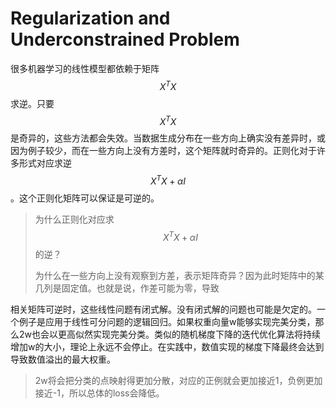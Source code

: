 # Regularization and Underconstrained Problem

很多机器学习的线性模型都依赖于矩阵$$X^TX$$求逆。只要$$X^TX$$是奇异的，这些方法都会失效。当数据生成分布在一些方向上确实没有差异时，或因为例子较少，而在一些方向上没有方差时，这个矩阵就时奇异的。正则化对于许多形式对应求逆$$X^TX + \alpha I$$。这个正则化矩阵可以保证是可逆的。

> 为什么正则化对应求$$X^TX + \alpha I$$的逆？
>
> 为什么在一些方向上没有观察到方差，表示矩阵奇异？因为此时矩阵中的某几列是固定值。也就是说，作差可能为零，导致

相关矩阵可逆时，这些线性问题有闭式解。没有闭式解的问题也可能是欠定的。一个例子是应用于线性可分问题的逻辑回归。如果权重向量w能够实现完美分类，那么2w也会以更高似然实现完美分类。类似的随机梯度下降的迭代优化算法将持续增加w的大小，理论上永远不会停止。在实践中，数值实现的梯度下降最终会达到导致数值溢出的最大权重。

> 2w将会把分类的点映射得更加分散，对应的正例就会更加接近1，负例更加接近-1，所以总体的loss会降低。



